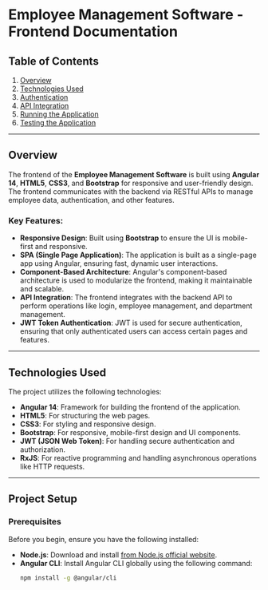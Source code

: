 # Employee Management Software - Frontend Documentation

## Table of Contents
1. [Overview](#overview)
2. [Technologies Used](#technologies-used)
3. [Authentication](#authentication)
4. [API Integration](#api-integration)
5. [Running the Application](#running-the-application)
6. [Testing the Application](#testing-the-application)

---

## Overview

The frontend of the **Employee Management Software** is built using **Angular 14**, **HTML5**, **CSS3**, and **Bootstrap** for responsive and user-friendly design. The frontend communicates with the backend via RESTful APIs to manage employee data, authentication, and other features.

### Key Features:
- **Responsive Design**: Built using **Bootstrap** to ensure the UI is mobile-first and responsive.
- **SPA (Single Page Application)**: The application is built as a single-page app using Angular, ensuring fast, dynamic user interactions.
- **Component-Based Architecture**: Angular's component-based architecture is used to modularize the frontend, making it maintainable and scalable.
- **API Integration**: The frontend integrates with the backend API to perform operations like login, employee management, and department management.
- **JWT Token Authentication**: JWT is used for secure authentication, ensuring that only authenticated users can access certain pages and features.

---

## Technologies Used

The project utilizes the following technologies:

- **Angular 14**: Framework for building the frontend of the application.
- **HTML5**: For structuring the web pages.
- **CSS3**: For styling and responsive design.
- **Bootstrap**: For responsive, mobile-first design and UI components.
- **JWT (JSON Web Token)**: For handling secure authentication and authorization.
- **RxJS**: For reactive programming and handling asynchronous operations like HTTP requests.

---

## Project Setup

### Prerequisites

Before you begin, ensure you have the following installed:

- **Node.js**: Download and install [from Node.js official website](https://nodejs.org/).
- **Angular CLI**: Install Angular CLI globally using the following command:
  ```bash
  npm install -g @angular/cli
